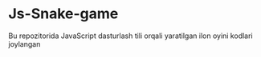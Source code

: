 # Js-Snake-game
Bu repozitorida JavaScript dasturlash tili orqali yaratilgan ilon oyini kodlari joylangan
